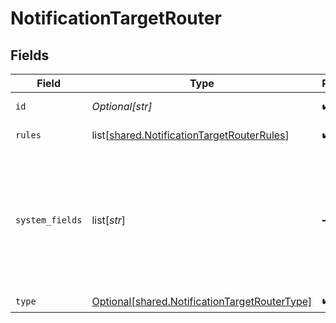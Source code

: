 # NotificationTargetRouter


## Fields

| Field                                                                                                      | Type                                                                                                       | Required                                                                                                   | Description                                                                                                |
| ---------------------------------------------------------------------------------------------------------- | ---------------------------------------------------------------------------------------------------------- | ---------------------------------------------------------------------------------------------------------- | ---------------------------------------------------------------------------------------------------------- |
| `id`                                                                                                       | *Optional[str]*                                                                                            | :heavy_check_mark:                                                                                         | Unique ID for this output                                                                                  |
| `rules`                                                                                                    | list[[shared.NotificationTargetRouterRules](undefined/models/shared/notificationtargetrouterrules.md)]     | :heavy_check_mark:                                                                                         | Event routing rules                                                                                        |
| `system_fields`                                                                                            | list[*str*]                                                                                                | :heavy_minus_sign:                                                                                         | Set of fields to automatically add to events using this output. E.g.: cribl_pipe, c*. Wildcards supported. |
| `type`                                                                                                     | [Optional[shared.NotificationTargetRouterType]](undefined/models/shared/notificationtargetroutertype.md)   | :heavy_check_mark:                                                                                         | N/A                                                                                                        |